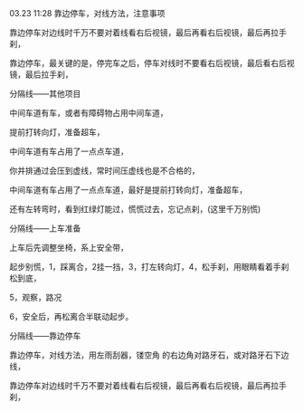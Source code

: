 03.23 11:28
靠边停车，对线方法，注意事项

靠边停车对边线时千万不要对着线看右后视镜，最后再看右后视镜，最后再拉手刹，

靠边停车，最关键的是，停完车之后，停车对线时不要看右后视镜，最后看右后视镜，最后拉手刹，

分隔线——其他项目


中间车道有车，或者有障碍物占用中间车道，

提前打转向灯，准备超车，

中间车道有车占用了一点点车道，

你并排通过会压到虚线，常时间压虚线也是不合格的，

中间车道有车占用了一点点车道，最好是提前打转向灯，准备超车，

还有左转弯时，看到红绿灯能过，慌慌过去，忘记点刹，(这里千万别慌)

分隔线——上车准备

上车后先调整坐椅，系上安全带，

起步别慌，1，踩离合，2挂一挡，3，打左转向灯，4，松手刹，用眼睛看着手刹松到底，

5，观察，路况

6，安全后，再松离合半联动起步。

分隔线——靠边停车

靠边停车，对线方法，用左雨刮器，镂空角
的右边角对路牙石，或对路牙石下边线，


靠边停车对边线时千万不要对着线看右后视镜，最后再看右后视镜，最后再拉手刹，
















